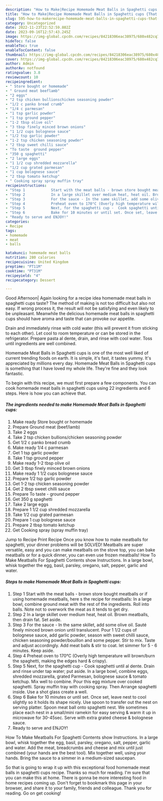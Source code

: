 ```yaml
---
description: "How to Make|Recipe Homemade Meat Balls in Spaghetti cups {That is Simple"
title: "How to Make|Recipe Homemade Meat Balls in Spaghetti cups {That is Simple"
slug: 595-how-to-makerecipe-homemade-meat-balls-in-spaghetti-cups-that-is-simple
category: Uncategorized
date: 2022-11-23T22:52:59.802Z
date: 2023-09-16T12:57:43.245Z
image: https://img-global.cpcdn.com/recipes/84218306eac38975/680x482cq70/homemade-meat-balls-in-spaghetti-cups-recipe-main-photo.jpg
hideToc: false
enableToc: true
enableTocContent: false
thumbnail: https://img-global.cpcdn.com/recipes/84218306eac38975/680x482cq70/homemade-meat-balls-in-spaghetti-cups-recipe-main-photo.jpg
cover: https://img-global.cpcdn.com/recipes/84218306eac38975/680x482cq70/homemade-meat-balls-in-spaghetti-cups-recipe-main-photo.jpg
author: Admin
authorAv: notfound
ratingvalue: 3.8
reviewcount: 10
recipeingredient:
- " Store bought or homemade"
- " Ground meat beeflamb"
- "2 eggs"
- "2 tsp chicken bullionschicken seasoning powder"
- "1/2 c panko bread crumb"
- "1/4 c parmesan"
- "1 tsp garlic powder"
- "1 tsp ground pepper"
- "1-2 tbsp olive oil"
- "3 tbsp finely minced brown onions"
- "1 1/2 cups bolognese sauce"
- "1/2 tsp garlic powder"
- "1-2 tsp chicken seasoning powder"
- "2 tbsp sweet chilli sauce"
- "To taste  ground pepper"
- "350 g spaghetti"
- "2 large eggs"
- "1 1/2 cup shredded mozzarella"
- "1/2 cup grated parmesan"
- "1 cup bolognese sauce"
- "2 tbsp tomato ketchup"
- " Cooking spray spray muffin tray"
recipeinstructions:
- "Step 1            Start with the meat balls - brown store bought meatballs or if using homemade meatballs, here s the recipe for meatballs: In a large bowl, combine ground meat with the rest of the ingredients. Roll into balls. Note not to overwork the meat as it tends to get dry."
- "Step 2            In a large skillet over medium heat, heat oil. Brown meatballs, then drain fat. Set aside."
- "Step 3            For the sauce - In the same skillet, add some olive oil. Sauté finely minced brown onion until translucent. Pour 1 1/2 cups of bolognese sauce, add garlic powder, season with sweet chilli sauce, chicken seasoning powder/bouillon and some pepper. Stir to mix. Taste and adjust accordingly. Add meat balls &amp; stir to coat. let simmer for 5 - 6 minutes. Keep aside."
- "Step 4            Preheat oven to 170°C (Overly high temperature will brown/burn the spaghetti, making the edges hard &amp; crispy)."
- "Step 5            Next, for the spaghetti cup -  Cook spaghetti until al dente. Drain and rinse under tap water; put aside. In a large bowl, combine eggs, shredded mozzarella, grated Parmesan, bolognese sauce &amp; tomato ketchup. Mix well to combine. Pour this egg mixture over cooked spaghetti. Spray muffin tray with cooking spray. Then Arrange spaghetti inside. Use a shot glass create a well."
- "Step 6            Bake for 10 minutes or until set. Once set, leave nest to cool slightly so it holds its shape nicely. Use spoon to transfer out the nest on serving platter. Spoon meat ball onto spaghetti nest. We sometimes place each nest in a small/mini ramekin for easy serving &amp; warm it up in microwave for 30-45sec. Serve with extra grated cheese &amp; bolognese sauce."
- "Ready to serve and ENJOY!"
categories:
- Recipe
tags:
- homemade
- meat
- balls

katakunci: homemade meat balls 
nutrition: 280 calories
recipecuisine: United Kingdom
preptime: "PT11M"
cooktime: "PT31M"
recipeyield: "4"
recipecategory: Dessert

---
```



Good Afternoon| Again looking for a recipe idea homemade meat balls in spaghetti cups taste? The method of making is not too difficult but also not easy. If wrong process it, the result will not be satisfying and even likely to be unpleasant. Meanwhile the delicious homemade meat balls in spaghetti cups should have aroma and taste that can provoke our appetite.





Drain and immediately rinse with cold water (this will prevent it from sticking to each other). Let cool to room temperature or can be stored in the refrigerator. Prepare pasta al dente, drain, and rinse with cool water. Toss until ingredients are well combined.

Homemade Meat Balls in Spaghetti cups is one of the most well liked of current trending foods on earth. It is simple, it's fast, it tastes yummy. It's appreciated by millions every day. Homemade Meat Balls in Spaghetti cups is something that I have loved my whole life. They're fine and they look fantastic.


To begin with this recipe, we must first prepare a few components. You can cook homemade meat balls in spaghetti cups using 22 ingredients and 6 steps. Here is how you can achieve that.

<!--inarticleads1-->

##### The ingredients needed to make Homemade Meat Balls in Spaghetti cups:

1. Make ready  Store bought or homemade
1. Prepare  Ground meat (beef/lamb)
1. Take 2 eggs
1. Take 2 tsp chicken bullions/chicken seasoning powder
1. Get 1/2 c panko bread crumb
1. Make ready 1/4 c parmesan
1. Get 1 tsp garlic powder
1. Take 1 tsp ground pepper
1. Make ready 1-2 tbsp olive oil
1. Get 3 tbsp finely minced brown onions
1. Make ready 1 1/2 cups bolognese sauce
1. Prepare 1/2 tsp garlic powder
1. Get 1-2 tsp chicken seasoning powder
1. Get 2 tbsp sweet chilli sauce
1. Prepare To taste - ground pepper
1. Get 350 g spaghetti
1. Take 2 large eggs
1. Prepare 1 1/2 cup shredded mozzarella
1. Take 1/2 cup grated parmesan
1. Prepare 1 cup bolognese sauce
1. Prepare 2 tbsp tomato ketchup
1. Get  Cooking spray (spray muffin tray)


Jump to Recipe Print Recipe Once you know how to make meatballs for spaghetti, your dinner problems will be SOLVED! Meatballs are super versatile, easy and you can make meatballs on the stove top, you can bake meatballs or for a quick dinner, you can even use frozen meatballs! How To Make Meatballs For Spaghetti Contents show Instructions. In a large bowl, whisk together the egg, basil, parsley, oregano, salt, pepper, garlic and water. 

<!--inarticleads2-->

##### Steps to make Homemade Meat Balls in Spaghetti cups:

1. Step 1            Start with the meat balls - brown store bought meatballs or if using homemade meatballs, here s the recipe for meatballs: In a large bowl, combine ground meat with the rest of the ingredients. Roll into balls. Note not to overwork the meat as it tends to get dry.
1. Step 2            In a large skillet over medium heat, heat oil. Brown meatballs, then drain fat. Set aside.
1. Step 3            For the sauce - In the same skillet, add some olive oil. Sauté finely minced brown onion until translucent. Pour 1 1/2 cups of bolognese sauce, add garlic powder, season with sweet chilli sauce, chicken seasoning powder/bouillon and some pepper. Stir to mix. Taste and adjust accordingly. Add meat balls &amp; stir to coat. let simmer for 5 - 6 minutes. Keep aside.
1. Step 4            Preheat oven to 170°C (Overly high temperature will brown/burn the spaghetti, making the edges hard &amp; crispy).
1. Step 5            Next, for the spaghetti cup -  Cook spaghetti until al dente. Drain and rinse under tap water; put aside. In a large bowl, combine eggs, shredded mozzarella, grated Parmesan, bolognese sauce &amp; tomato ketchup. Mix well to combine. Pour this egg mixture over cooked spaghetti. Spray muffin tray with cooking spray. Then Arrange spaghetti inside. Use a shot glass create a well.
1. Step 6            Bake for 10 minutes or until set. Once set, leave nest to cool slightly so it holds its shape nicely. Use spoon to transfer out the nest on serving platter. Spoon meat ball onto spaghetti nest. We sometimes place each nest in a small/mini ramekin for easy serving &amp; warm it up in microwave for 30-45sec. Serve with extra grated cheese &amp; bolognese sauce.
1. Ready to serve and ENJOY!

How To Make Meatballs For Spaghetti Contents show Instructions. In a large bowl, whisk together the egg, basil, parsley, oregano, salt, pepper, garlic and water. Add the meat, breadcrumbs and cheese and mix until just combined (your hands are the best tool). Mix together well, using your hands. Bring the sauce to a simmer in a medium-sized saucepan. 

So that is going to wrap it up with this exceptional food homemade meat balls in spaghetti cups recipe. Thanks so much for reading. I'm sure that you can make this at home. There is gonna be more interesting food in home recipes coming up. Don't forget to bookmark this page in your browser, and share it to your family, friends and colleague. Thank you for reading. Go on get cooking!
